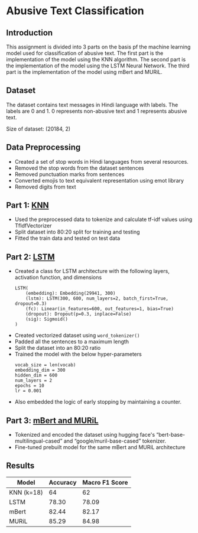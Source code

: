 # Abusive Text Classification

## Introduction

This assignment is divided into 3 parts on the basis pf the machine learning model used for classification of abusive text. The first part is the implementation of the model using the KNN algorithm. The second part is the implementation of the model using the LSTM Neural Network. The third part is the implementation of the model using mBert and MURiL.

## Dataset

The dataset contains text messages in Hindi language with labels. The labels are 0 and 1. 0 represents non-abusive text and 1 represents abusive text.

Size of dataset: (20184, 2)

## Data Preprocessing

- Created a set of stop words in Hindi languages from several resources.
- Removed the stop words from the dataset sentences
- Removed punctuation marks from sentences
- Converted emojis to text equivalent representation using emot library
- Removed digits from text

## Part 1: [KNN](/Abusive%20text%20classification/Task_1.ipynb)

- Used the preprocessed data to tokenize and calculate tf-idf values using
TfIdfVectorizer
- Split dataset into 80:20 split for training and testing
- Fitted the train data and tested on test data

## Part 2: [LSTM](/Abusive%20text%20classification/Task_2.ipynb)

- Created a class for LSTM architecture with the following layers, activation function, and dimensions
    ```
    LSTM(
        (embedding): Embedding(29941, 300)
        (lstm): LSTM(300, 600, num_layers=2, batch_first=True, dropout=0.3)
        (fc): Linear(in_features=600, out_features=1, bias=True)
        (dropout): Dropout(p=0.3, inplace=False)
        (sig): Sigmoid()
    )
    ```
- Created vectorized dataset using `word_tokenizer()`
- Padded all the sentences to a maximum length
- Split the dataset into an 80:20 ratio
- Trained the model with the below hyper-parameters
    ```
    vocab_size = len(vocab)
    embedding_dim = 300
    hidden_dim = 600
    num_layers = 2
    epochs = 10
    lr = 0.001
    ```
- Also embedded the logic of early stopping by maintaining a counter.

## Part 3: [mBert and MURiL](/Abusive%20text%20classification/Task_3.ipynb)

- Tokenized and encoded the dataset using hugging face's
“bert-base-multilingual-cased” and “google/muril-base-cased” tokenizer.
- Fine-tuned prebuilt model for the same mBert and MURiL architecture

## Results

| Model | Accuracy | Macro F1 Score |
| --- | --- | --- |
| KNN (k=18) | 64 | 62 |
| LSTM | 78.30 | 78.09 |
| mBert | 82.44 | 82.17 |
| MURiL | 85.29 | 84.98 |